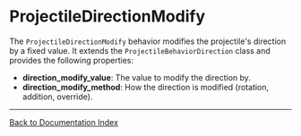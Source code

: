 # ProjectileDirectionModify
The `ProjectileDirectionModify` behavior modifies the projectile's direction by a fixed value. It extends the `ProjectileBehaviorDirection` class and provides the following properties:
-   **direction_modify_value**: The value to modify the direction by.
-   **direction_modify_method**: How the direction is modified (rotation, addition, override).
---
[Back to Documentation Index](_sidebar.md)
